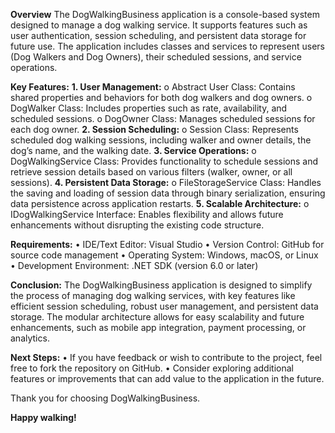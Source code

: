 **Overview**
The DogWalkingBusiness application is a console-based system designed to manage a dog walking service. It supports features such as user authentication, session scheduling, and persistent data storage for future use. The application includes classes and services to represent users (Dog Walkers and Dog Owners), their scheduled sessions, and service operations.	

**Key Features:**
**1.	User Management:**
o	Abstract User Class: Contains shared properties and behaviors for both dog walkers and dog owners.
o	DogWalker Class: Includes properties such as rate, availability, and scheduled sessions.
o	DogOwner Class: Manages scheduled sessions for each dog owner.
**2.	Session Scheduling:**
o	Session Class: Represents scheduled dog walking sessions, including walker and owner details, the dog’s name, and the walking date.
**3.	Service Operations:**
o	DogWalkingService Class: Provides functionality to schedule sessions and retrieve session details based on various filters (walker, owner, or all sessions).
**4.	Persistent Data Storage:**
o	FileStorageService Class: Handles the saving and loading of session data through binary serialization, ensuring data persistence across application restarts.
**5.	Scalable Architecture:**
o	IDogWalkingService Interface: Enables flexibility and allows future enhancements without disrupting the existing code structure.


**Requirements:**
•	IDE/Text Editor: Visual Studio
•	Version Control: GitHub for source code management
•	Operating System: Windows, macOS, or Linux
•	Development Environment: .NET SDK (version 6.0 or later)


**Conclusion:**
The DogWalkingBusiness application is designed to simplify the process of managing dog walking services, with key features like efficient session scheduling, robust user management, and persistent data storage. The modular architecture allows for easy scalability and future enhancements, such as mobile app integration, payment processing, or analytics.


**Next Steps:**
•	If you have feedback or wish to contribute to the project, feel free to fork the repository on GitHub.
•	Consider exploring additional features or improvements that can add value to the application in the future.

Thank you for choosing DogWalkingBusiness. 

**Happy walking!**
